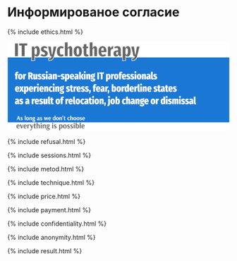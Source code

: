 # Информированое согласие

{% include ethics.html %}

![Psychotherapy for Russian-speaking IT professionals](_img/700b.png)

{% include refusal.html %}

{% include sessions.html %}

{% include metod.html %}

{% include technique.html %}

{% include price.html %}

{% include payment.html %}

{% include confidentiality.html %}

{% include anonymity.html %}

{% include result.html %}
